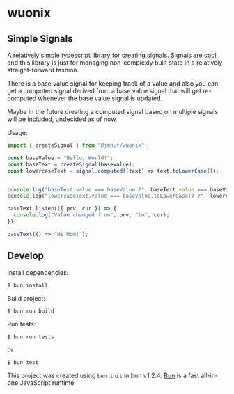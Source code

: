 # wuonix

## Simple Signals

A relatively simple typescript library for creating signals. Signals are cool and this library is just for managing non-complexly built state in a relatively straight-forward fashion.

There is a base value signal for keeping track of a value and also you can get a computed signal derived from a base value signal that will get re-computed whenever the base value signal is updated.

Maybe in the future creating a computed signal based on multiple signals will be included, undecided as of now.

Usage:

```ts
import { createSignal } from "@jmnuf/wuonix";

const baseValue = "Hello, World!";
const baseText = createSignal(baseValue);
const lowercaseText = signal.computed((text) => text.toLowerCase());


console.log("baseText.value === baseValue ?", baseText.value === baseValue);
console.log("lowercaseText.value === baseValue.toLowerCase() ?", lowercaseText.value === baseValue.toLowerCase());

baseText.listen(({ prv, cur }) => {
  console.log("Value changed from", prv, "to", cur);
});

baseText(() => "Hi Mom!");
```

## Develop

Install dependencies:

```terminal
$ bun install
```

Build project:

```terminal
$ bun run build
```

Run tests:

```terminal
$ bun run tests
```

or

```terminal
$ bun test
```

This project was created using `bun init` in bun v1.2.4. [Bun](https://bun.sh) is a fast all-in-one JavaScript runtime.


